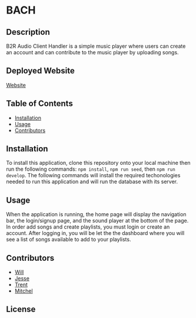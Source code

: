 # BACH

## Description
B2R Audio Client Handler is a simple music player where users can create an account and can contribute to the music player by uploading songs.

## Deployed Website
[Website](heroku.com/heroku)

## Table of Contents
* [Installation](#installation)
* [Usage](#usage)
* [Contributors](#contributors)

## Installation
To install this application, clone this repository onto your local machine then run the following commands: `npm install`, `npm run seed`, then `npm run develop`. The following commands will install the 
required techonologies needed to run this application and will run the database with its server. 

## Usage
When the application is running, the home page will display the navigation bar, the login/signup page, and the sound player at the bottom of the page. In order add songs and create playlists, you must login or create an account. After logging in, you will be let the the dashboard where you will see a list of songs available to add to your playlists.

## Contributors
* [Will](github.com/swillswindle)
* [Jesse](github.com/jmaraya1229)
* [Trent](github.com/Tkachuk94)
* [Mitchel](github.com/MitchellM27)

## License
